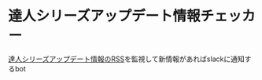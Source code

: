 # 達人シリーズアップデート情報チェッカー
[達人シリーズアップデート情報のRSS](https://www.tatsuzin.info/rss/)を監視して新情報があればslackに通知するbot

